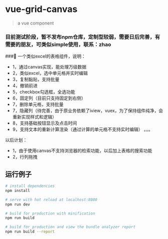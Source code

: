 # vue-grid-canvas

> a vue component

### 目前测试阶段，暂不发布npm仓库，定制型较弱，需要日后完善，有需要的朋友，可类似simple使用，联系：zhao

### 一个类似excel的表格组件，说明：
* 1，通过canvas实现，能处理万级数据
* 2，类似excel，选中单元格并实时编辑
* 3，复制黏贴，支持批量
* 4，撤销前进
* 5，checkbox勾选框，全选功能
* 6，固定列（目前只支持固定到右侧）
* 7，删除单元格，支持批量
* 7，隐藏列（待完善，由于原业务依赖了iview，vuex，为了保持组件纯净，会重新实现样式和逻辑）
* 8，支持基础按钮显示及点击时间
* 9，支持文本的重新计算渲染（通过计算的单元格不支持实时编辑）
。。。

以后计划：
* 1，由于使用canvas不支持浏览器的检索功能，以后加上表格的搜索功能
* 2，行列拖拽



## 运行例子

``` bash
# install dependencies
npm install

# serve with hot reload at localhost:8080
npm run dev

# build for production with minification
npm run build

# build for production and view the bundle analyzer report
npm run build --report
```
